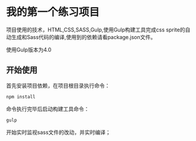 # 我的第一个练习项目

项目使用的技术，HTML,CSS,SASS,Gulp,使用Gulp构建工具完成css sprite的自动生成和Sass代码的编译,使用到的依赖请看package.json文件。

使用Gulp版本为4.0

## 开始使用


首先安装项目依赖，在项目根目录执行命令：

```bash
npm install
```

命令执行完毕后启动构建工具命令：


```bash
gulp
```

开始实时监视sass文件的改动，并实时编译；